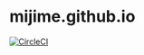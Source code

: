 mijime.github.io
===

[![CircleCI](https://circleci.com/gh/mijime/mijime.github.io.svg?style=svg)](https://circleci.com/gh/mijime/mijime.github.io)

